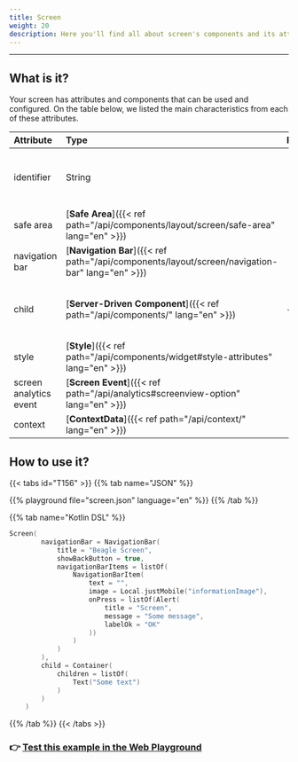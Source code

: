 ```yaml
---
title: Screen
weight: 20
description: Here you'll find all about screen's components and its attributes details.
---
```


---

## What is it?

Your screen has attributes and components that can be used and configured. On the table below, we listed the main characteristics from each of these attributes.

| **Attribute**          | **Type**                                                  | Required | **Definition**                                                                                        |
| :--------------------- | :-------------------------------------------------------- | :------- | :---------------------------------------------------------------------------------------------------- |
| identifier             | String                                                    |          | Attribute that globally identifies a screen in your application so you can attributes actions for it. |
| safe area              | [**Safe Area**]({{< ref path="/api/components/layout/screen/safe-area" lang="en" >}})               |          | Specifies a screen's component position.                                                              |
| navigation bar         | [**Navigation Bar**]({{< ref path="/api/components/layout/screen/navigation-bar" lang="en" >}})     |          | Allows action/navigation's bar on the screen.                                                         |
| child                  | [**Server-Driven Component**]({{< ref path="/api/components/" lang="en" >}})      | ✓        | Define screen's elements. It can be any visual component that extends to`ServerDrivenComponent`.      |
| style                  | [**Style**]({{< ref path="/api/components/widget#style-attributes" lang="en" >}})            |          | Provide visual customization options to the `screen.`                                                 |
| screen analytics event | [**Screen Event**]({{< ref path="/api/analytics#screenview-option" lang="en" >}}) |          | Configure analytics elements to your screen.                                                          |
| context                | [**ContextData**]({{< ref path="/api/context/" lang="en" >}})                     |          | Screen's context.                                                                                     |

## How to use it?

{{< tabs id="T156" >}}
{{% tab name="JSON" %}}

<!-- json-playground:screen.json
{
  "_beagleComponent_" : "beagle:screenComponent",
  "navigationBar" : {
    "title" : "Beagle Screen",
    "showBackButton" : true,
    "navigationBarItems" : [ {
      "_beagleComponent_" : "beagle:navigationBarItem",
      "text" : "",
      "image" : {
        "_beagleImagePath_" : "local",
        "mobileId" : "informationImage"
      },
      "onPress" : [{
        "_beagleAction_" : "beagle:alert",
        "title" : "Screen",
        "message" : "Some message",
        "labelOk" : "OK"
      }]
    } ]
  },
  "child" : {
    "_beagleComponent_" : "beagle:container",
    "children" : [ {
      "_beagleComponent_" : "beagle:text",
      "text" : "Some text"
    } ]
  }
}
-->

{{% playground file="screen.json" language="en" %}}
{{% /tab %}}

{{% tab name="Kotlin DSL" %}}

```kotlin
Screen(
        navigationBar = NavigationBar(
            title = "Beagle Screen",
            showBackButton = true,
            navigationBarItems = listOf(
                NavigationBarItem(
                    text = "",
                    image = Local.justMobile("informationImage"),
                    onPress = listOf(Alert(
                        title = "Screen",
                        message = "Some message",
                        labelOk = "OK"
                    ))
                )
            )
        ),
        child = Container(
            children = listOf(
                Text("Some text")
            )
        )
    )
```

{{% /tab %}}
{{< /tabs >}}

### 👉 [Test this example in the Web Playground](https://beagle-playground.netlify.app/)
